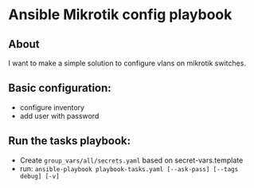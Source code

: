 # Ansible Mikrotik config playbook

## About
I want to make a simple solution to configure vlans on mikrotik switches.

## Basic configuration:
* configure inventory
* add user with password

## Run the tasks playbook:
* Create `group_vars/all/secrets.yaml` based on secret-vars.template
* run: `ansible-playbook playbook-tasks.yaml [--ask-pass] [--tags debug] [-v]`
